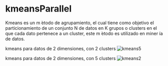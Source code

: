 # kmeansParallel
Kmeans es un m ́etodo de agrupamiento, el cual tiene como objetivo
el particionamiento de un conjunto N de datos en K grupos o clusters
en el que cada dato pertenece a un cluster, este m ́etodo es utilizado
en miner ́ıa de datos.

kmeans para datos de 2 dimensiones, con 2 clusters
![kmeans5](https://github.com/joelchallco/kmeansParallel/assets/42724670/6fa5ce4e-7d30-4894-ae02-8f0bc0ac07dc)

kmeans para datos de 2 dimensiones, con 5 clusters
![kmeans2](https://github.com/joelchallco/kmeansParallel/assets/42724670/154a7e56-7b8a-4623-a2db-c7f0020d7778)
